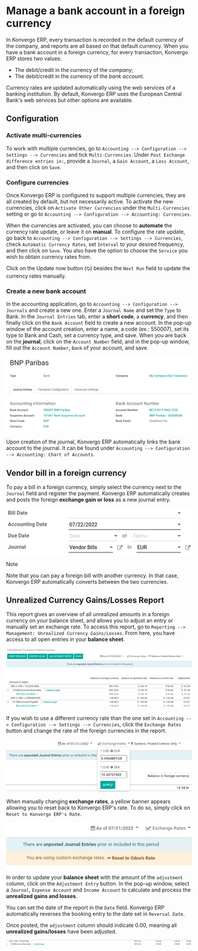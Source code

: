 # Manage a bank account in a foreign currency

In Konvergo ERP, every transaction is recorded in the default currency of the
company, and reports are all based on that default currency. When you
have a bank account in a foreign currency, for every transaction, Konvergo ERP
stores two values:

- The debit/credit in the currency of the *company*;
- The debit/credit in the currency of the *bank account*.

Currency rates are updated automatically using the web services of a
banking institution. By default, Konvergo ERP uses the European Central Bank's
web services but other options are available.

## Configuration

### Activate multi-currencies

To work with multiple currencies, go to
`Accounting --> Configuration --> Settings
--> Currencies` and tick `Multi-Currencies`. Under
`Post Exchange difference
entries in:`, provide a `Journal`, a `Gain Account`, a `Loss Account`,
and then click on `Save`.

### Configure currencies

Once Konvergo ERP is configured to support multiple currencies, they are all
created by default, but not necessarily active. To activate the new
currencies, click on `Activate Other Currencies` under the
`Multi-Currencies` setting or go to `Accounting --> Configuration
--> Accounting: Currencies`.

When the currencies are activated, you can choose to **automate** the
currency rate update, or leave it on **manual**. To configure the rate
update, go back to `Accounting -->
Configuration --> Settings --> Currencies`, check
`Automatic Currency Rates`, set `Interval` to your desired frequency,
and then click on `Save`. You also have the option to choose the
`Service` you wish to obtain currency rates from.

Click on the Update now button (`🗘`) besides the `Next Run` field to
update the currency rates manually.

### Create a new bank account

In the accounting application, go to
`Accounting --> Configuration --> Journals` and create a new one. Enter
a `Journal Name` and set the `Type` to
<span class="title-ref">Bank</span>. In the `Journal Entries` tab, enter
a **short code**, a **currency**, and then finally click on the
`Bank Account` field to create a new account. In the pop-up window of
the account creation, enter a name, a code (ex.: 550007), set its type
to <span class="title-ref">Bank and Cash</span>, set a currency type,
and save. When you are back on the **journal**, click on the
`Account Number` field, and in the pop-up window, fill out the
`Account Number`, `Bank` of your account, and save.

<img src="foreign_currency/foreign-journal.png" class="align-center"
alt="Example of a created bank journal." />

Upon creation of the journal, Konvergo ERP automatically links the bank account
to the journal. It can be found under
`Accounting --> Configuration --> Accounting: Chart of Accounts`.

## Vendor bill in a foreign currency

To pay a bill in a foreign currency, simply select the currency next to
the `Journal` field and register the payment. Konvergo ERP automatically creates
and posts the foreign **exchange gain or loss** as a new journal entry.

<img src="foreign_currency/foreign-bill-currency.png"
class="align-center" alt="How to set a bill currency." />

> [!NOTE]
> Note that you can pay a foreign bill with another currency. In that
> case, Konvergo ERP automatically converts between the two currencies.

## Unrealized Currency Gains/Losses Report

This report gives an overview of all unrealized amounts in a foreign
currency on your balance sheet, and allows you to adjust an entry or
manually set an exchange rate. To access this report, go to
`Reporting --> Management: Unrealized Currency Gains/Losses`. From here,
you have access to all open entries in your **balance sheet**.

<img src="foreign_currency/foreign-gains-losses.png"
class="align-center"
alt="View of the Unrealized Gains/Losses journal." />

If you wish to use a different currency rate than the one set in
`Accounting -->
Configuration --> Settings --> Currencies`, click the `Exchange Rates`
button and change the rate of the foreign currencies in the report.

<img src="foreign_currency/foreign-exchange-rates.png"
class="align-center" alt="Menu to manually change exchange rates." />

When manually changing **exchange rates**, a yellow banner appears
allowing you to reset back to Konvergo ERP's rate. To do so, simply click on
`Reset to Konvergo ERP's Rate`.

<img src="foreign_currency/foreign-reset-rates.png" class="align-center"
alt="Banner to reset back to Konvergo ERP&#39;s rates." />

In order to update your **balance sheet** with the amount of the
`adjustment` column, click on the `Adjustment Entry` button. In the
pop-up window, select a `Journal`, `Expense Account` and
`Income Account` to calculate and process the **unrealized gains and
losses**.

You can set the date of the report in the `Date` field. Konvergo ERP
automatically reverses the booking entry to the date set in
`Reversal Date`.

Once posted, the `adjustment` column should indicate
<span class="title-ref">0.00</span>, meaning all **unrealized
gains/losses** have been adjusted.

<img src="foreign_currency/foreign-adjustment.png" class="align-center"
alt="Unrealized Currency Gains/Losses report once adjusted." />
